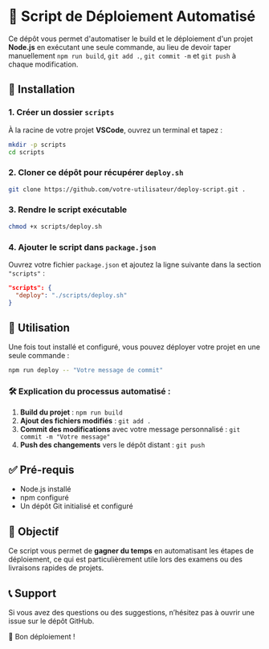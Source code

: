 # 🚀 Script de Déploiement Automatisé

Ce dépôt vous permet d'automatiser le build et le déploiement d'un projet **Node.js** en exécutant une seule commande, au lieu de devoir taper manuellement `npm run build`, `git add .`, `git commit -m` et `git push` à chaque modification.

## 📌 Installation

### 1. Créer un dossier `scripts`

À la racine de votre projet **VSCode**, ouvrez un terminal et tapez :

```bash
mkdir -p scripts
cd scripts
```

### 2. Cloner ce dépôt pour récupérer `deploy.sh`

```bash
git clone https://github.com/votre-utilisateur/deploy-script.git .
```

### 3. Rendre le script exécutable

```bash
chmod +x scripts/deploy.sh
```

### 4. Ajouter le script dans `package.json`

Ouvrez votre fichier `package.json` et ajoutez la ligne suivante dans la section `"scripts"` :

```json
"scripts": {
  "deploy": "./scripts/deploy.sh"
}
```

## 🚀 Utilisation

Une fois tout installé et configuré, vous pouvez déployer votre projet en une seule commande :

```bash
npm run deploy -- "Votre message de commit"
```

### 🛠 Explication du processus automatisé :

1. **Build du projet** : `npm run build`
2. **Ajout des fichiers modifiés** : `git add .`
3. **Commit des modifications** avec votre message personnalisé : `git commit -m "Votre message"`
4. **Push des changements** vers le dépôt distant : `git push`

## ✅ Pré-requis

- Node.js installé
- npm configuré
- Un dépôt Git initialisé et configuré

## 🎯 Objectif

Ce script vous permet de **gagner du temps** en automatisant les étapes de déploiement, ce qui est particulièrement utile lors des examens ou des livraisons rapides de projets.

## 📞 Support

Si vous avez des questions ou des suggestions, n’hésitez pas à ouvrir une issue sur le dépôt GitHub.

🚀 Bon déploiement !

